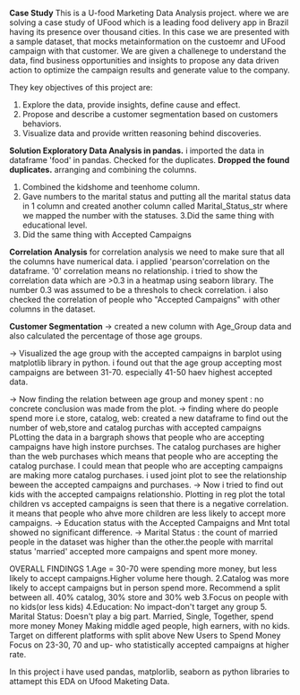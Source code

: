 **Case Study**
This is a U-food Marketing Data Analysis project. where we are solving a case study of UFood which is a leading food delivery app in Brazil having its presence over thousand cities. 
In this case we are presented with a sample dataset, that mocks metainformation on the custoemr and UFood campaign with that customer.
We are given a challenege to understand the data, find business opportunities and insights to propose any data driven action to optimize the campaign results and generate value to the company. 

They key objectives of this project are:
1) Explore the data, provide insights, define cause and effect.
2) Propose and describe a customer segmentation based on customers behaviors.
3) Visualize data and provide written reasoning behind discoveries.

**Solution
Exploratory Data Analysis in pandas.**
i imported the data in dataframe 'food' in pandas.
Checked for the duplicates.
**Dropped the found duplicates.**
 arranging and combining the columns. 
1. Combined the kidshome and teenhome column.
2. Gave numbers to the marital status and putting all the marital status data in 1 column and created another column called Marital_Status_str where we mapped the number with the statuses.
3.Did the same thing with educational level.
4. Did the same thing with Accepted Campaigns

**Correlation Analysis**
for correlation analysis we need to make sure that all the columns have numerical data.
i applied 'pearson'correlation on the dataframe. '0' correlation means no relationship. 
i tried to show the correlation data which are >0.3 in a heatmap using seaborn library. The number 0.3 was assumed to be a threshols to check correlation. 
i also checked the correlation of people who "Accepted Campaigns" with other columns in the dataset.

**Customer Segmentation**
-> created a new column with Age_Group data and also calculated the percentage of those age groups.

-> Visualized the age group with the accepted campaigns in barplot using matplotlib library in python.
   i found out that the age group accepting most campaigns are between 31-70. especially 41-50 haev highest accepted data.

-> Now finding the relation between age group and money spent : no concrete conclusion was made from the plot.
-> finding where do people spend more i.e store, catalog, web:
    created a new dataframe to find out the number of web,store and catalog purchas with accepted campaigns 
    PLotting the data in a bargraph shows that people who are accepting campaigns have high instore purchses.
    The catalog purchases are higher than the web purchases which means that people who are accepting the catalog purchase. I could mean that people who are accepting campaigns are making more catalog purchases.
    i used joint plot to see the relationship beween the accepted campaigns and purchases.
-> Now i tried to find out kids with the accepted campaigns relationshio. Plotting in reg plot the total children vs accepted campaigns is seen that there is a negative correlation. 
  it means that people who ahve more children are less likely to accept more campaigns.
  -> Education status with the Accepted Campaigns and Mnt total showed no significant difference.
  -> Marital Status : the count of married people in the dataset was higher than the other.the people with marrital status 'married' accepted more campaigns and spent more money.
  
   OVERALL FINDINGS
1.Age = 30-70 were spending more money, but less likely to accept campaigns.Higher volume here though.
2.Catalog was more likely to accept campaigns but in person spend more. Recommend a split between all.
40% catalog, 30% store and 30% web
3.Focus on people with no kids(or less kids)
4.Education: No impact-don't target any group
5. Marital Status: Doesn't play a big part. Married, Single, Together, spend more money
Money Making
middle aged people, high earners, with no kids. Target on different platforms with split above
New Users to Spend Money
Focus on 23-30, 70 and up- who statistically accepted campaigns at higher rate.

In this project i have used pandas, matplorlib, seaborn as python libraries to attamept this EDA on Ufood Maketing Data. 



 
